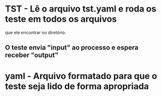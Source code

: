 # TST - Lê o arquivo tst.yaml e roda os teste em todos os arquivos
 que ele encontrar no diretório.

## O teste envia "input" ao processo e espera receber "output"

# yaml - Arquivo formatado para que o teste seja lido de forma apropriada